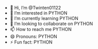 - 👋 Hi, I’m @Twinten01122
- 👀 I’m interested in PYTHON
- 🌱 I’m currently learning PYTHON
- 💞️ I’m looking to collaborate on PYTHON
- 📫 How to reach me PYTHON
- 😄 Pronouns: PYTHON
- ⚡ Fun fact: PYTHON

<!---
Twinten01122/Twinten01122 is a ✨ special ✨ repository because its `README.md` (this file) appears on your GitHub profile.
You can click the Preview link to take a look at your changes.
--->
